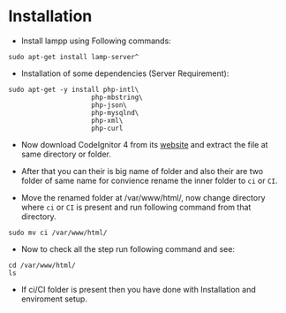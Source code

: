# Installation 

- Install lampp using Following commands:

```console
sudo apt-get install lamp-server^
```

- Installation of some dependencies (Server Requirement):

```console
sudo apt-get -y install php-intl\
                     php-mbstring\
                     php-json\
                     php-mysqlnd\
                     php-xml\
                     php-curl
```

- Now download CodeIgnitor 4 from its [website](https://www.codeigniter.com/download) and extract the file at same directory or folder.

- After that you can their is big name of folder and also their are two folder of same name for convience rename the inner folder to `ci` or `CI`.

- Move the renamed folder at /var/www/html/, now change directory where `ci` or `CI` is present and run following command from that directory.

```console
sudo mv ci /var/www/html/
```
- Now to check all the step run following command and see:

```console
cd /var/www/html/
ls
```
- If ci/CI folder is present then you have done with Installation and enviroment setup.


